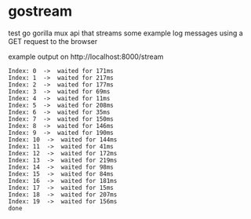 # gostream

test go gorilla mux api that streams some example log messages using a GET request to the browser

example output on http://localhost:8000/stream

```
Index: 0  ->  waited for 171ms
Index: 1  ->  waited for 217ms
Index: 2  ->  waited for 177ms
Index: 3  ->  waited for 69ms
Index: 4  ->  waited for 11ms
Index: 5  ->  waited for 208ms
Index: 6  ->  waited for 35ms
Index: 7  ->  waited for 150ms
Index: 8  ->  waited for 146ms
Index: 9  ->  waited for 190ms
Index: 10  ->  waited for 144ms
Index: 11  ->  waited for 41ms
Index: 12  ->  waited for 172ms
Index: 13  ->  waited for 219ms
Index: 14  ->  waited for 98ms
Index: 15  ->  waited for 84ms
Index: 16  ->  waited for 181ms
Index: 17  ->  waited for 15ms
Index: 18  ->  waited for 207ms
Index: 19  ->  waited for 156ms
done
```
